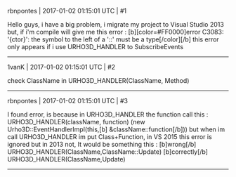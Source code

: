 rbnpontes | 2017-01-02 01:15:01 UTC | #1

Hello guys, i have a big problem, i migrate my project to Visual Studio 2013 but, if i'm compile will give me this error : [b][color=#FF0000]error C3083: '{ctor}': the symbol to the left of a '::' must be a type[/color][/b]
this error only appears if i use URHO3D_HANDLER to SubscribeEvents

-------------------------

1vanK | 2017-01-02 01:15:01 UTC | #2

check ClassName in URHO3D_HANDLER(ClassName, Method)

-------------------------

rbnpontes | 2017-01-02 01:15:01 UTC | #3

I found error, is because in URHO3D_HANDLER the function call this : URHO3D_HANDLER(className, function) (new Urho3D::EventHandlerImpl<className>(this,[b] &className::function[/b]))
but when im call URHO3D_HANDLER im put Class+Function, in VS 2015 this error is ignored but in 2013 not,
It would be something this :
[b]wrong[/b]
URHO3D_HANDLER(ClassName,ClassName::Update)
[b]correctly[/b]
URHO3D_HANDLER(ClassName,Update)

-------------------------

